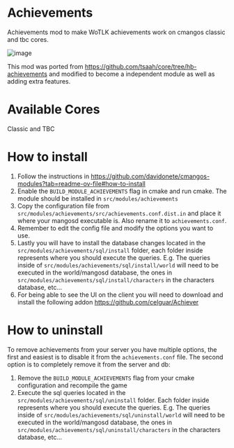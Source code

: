 # Achievements
Achievements mod to make WoTLK achievements work on cmangos classic and tbc cores.

![image](https://github.com/davidonete/cmangos-achievements/assets/11618807/caa813e9-0053-4405-8d00-cf04fe5c205f)

This mod was ported from https://github.com/tsaah/core/tree/hb-achievements and modified to become a independent module as well as adding extra features.

# Available Cores
Classic and TBC

# How to install
1. Follow the instructions in https://github.com/davidonete/cmangos-modules?tab=readme-ov-file#how-to-install
2. Enable the `BUILD_MODULE_ACHIEVEMENTS` flag in cmake and run cmake. The module should be installed in `src/modules/achievements`
4. Copy the configuration file from `src/modules/achievements/src/achievements.conf.dist.in` and place it where your mangosd executable is. Also rename it to `achievements.conf`.
5. Remember to edit the config file and modify the options you want to use.
6. Lastly you will have to install the database changes located in the `src/modules/achievements/sql/install` folder, each folder inside represents where you should execute the queries. E.g. The queries inside of `src/modules/achievements/sql/install/world` will need to be executed in the world/mangosd database, the ones in `src/modules/achievements/sql/install/characters` in the characters database, etc...
7. For being able to see the UI on the client you will need to download and install the following addon https://github.com/celguar/Achiever

# How to uninstall
To remove achievements from your server you have multiple options, the first and easiest is to disable it from the `achievements.conf` file. The second option is to completely remove it from the server and db:
1. Remove the `BUILD_MODULE_ACHIEVEMENTS` flag from your cmake configuration and recompile the game
2. Execute the sql queries located in the `src/modules/achievements/sql/uninstall` folder. Each folder inside represents where you should execute the queries. E.g. The queries inside of `src/modules/achievements/sql/uninstall/world` will need to be executed in the world/mangosd database, the ones in `src/modules/achievements/sql/uninstall/characters` in the characters database, etc...
